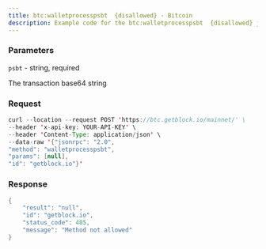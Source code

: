 ```yaml
---
title: btc:walletprocesspsbt  {disallowed} - Bitcoin
description: Example code for the btc:walletprocesspsbt  {disallowed} json-rpc method. Сomplete guide on how to use btc:walletprocesspsbt  {disallowed} json-rpc in GetBlock.io Web3 documentation.
---
```


### Parameters


`psbt` - string, required

The transaction base64 string

### Request

``` java
curl --location --request POST 'https://btc.getblock.io/mainnet/' \
--header 'x-api-key: YOUR-API-KEY' \
--header 'Content-Type: application/json' \
--data-raw '{"jsonrpc": "2.0",
"method": "walletprocesspsbt",
"params": [null],
"id": "getblock.io"}'
```

###  Response

``` java
{
    "result": "null",
    "id": "getblock.io",
    "status_code": 405,
    "message": "Method not allowed"
}
```

